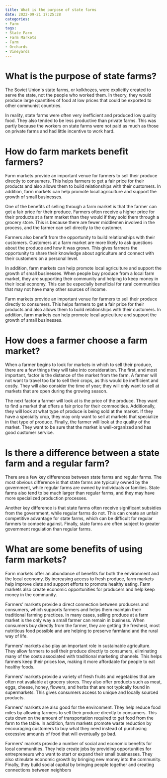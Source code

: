 ```yaml
---
title: What is the purpose of state farms
date: 2022-09-21 17:25:28
categories:
- Farm
tags:
- State Farm
- Farm Markets
- Farm
- Orchards
- Vineyards
---
```



#  What is the purpose of state farms?

The Soviet Union's state farms, or kolkhozes, were explicitly created to serve the state, not the people who worked them. In theory, they would produce large quantities of food at low prices that could be exported to other communist countries.

In reality, state farms were often very inefficient and produced low quality food. They also tended to be less productive than private farms. This was partly because the workers on state farms were not paid as much as those on private farms and had little incentive to work hard.

#  How do farm markets benefit farmers?

Farm markets provide an important venue for farmers to sell their produce directly to consumers. This helps farmers to get a fair price for their products and also allows them to build relationships with their customers. In addition, farm markets can help promote local agriculture and support the growth of small businesses.

One of the benefits of selling through a farm market is that the farmer can get a fair price for their produce. Farmers often receive a higher price for their products at a farm market than they would if they sold them through a grocery store. This is because there are fewer middlemen involved in the process, and the farmer can sell directly to the customer.

Farmers also benefit from the opportunity to build relationships with their customers. Customers at a farm market are more likely to ask questions about the produce and how it was grown. This gives farmers the opportunity to share their knowledge about agriculture and connect with their customers on a personal level.

In addition, farm markets can help promote local agriculture and support the growth of small businesses. When people buy produce from a local farm market, they are supporting their community and helping to keep money in their local economy. This can be especially beneficial for rural communities that may not have many other sources of income.

Farm markets provide an important venue for farmers to sell their produce directly to consumers. This helps farmers to get a fair price for their products and also allows them to build relationships with their customers. In addition, farm markets can help promote local agriculture and support the growth of small businesses.

#  How does a farmer choose a farm market?

When a farmer begins to look for markets in which to sell their produce, there are a few things they will take into consideration. The first, and most important, factor is the distance of the market from the farm. A farmer will not want to travel too far to sell their crops, as this would be inefficient and costly. They will also consider the time of year; they will only want to sell at markets that are open during the growing season.

The next factor a farmer will look at is the price of the produce. They want to find a market that offers a fair price for their commodities. Additionally, they will look at what type of produce is being sold at the market. If they have a specialty crop, they may only want to sell at markets that specialize in that type of produce. Finally, the farmer will look at the quality of the market. They want to be sure that the market is well-organized and has good customer service.

#  Is there a difference between a state farm and a regular farm?

There are a few key differences between state farms and regular farms. The most obvious difference is that state farms are typically owned by the government, while regular farms are owned by individuals or families. State farms also tend to be much larger than regular farms, and they may have more specialized production processes.

Another key difference is that state farms often receive significant subsidies from the government, while regular farms do not. This can create an unfair competitive advantage for state farms, which can be difficult for regular farmers to compete against. Finally, state farms are often subject to greater government regulation than regular farms.

#  What are some benefits of using farm markets?

Farm markets offer an abundance of benefits for both the environment and the local economy. By increasing access to fresh produce, farm markets help improve diets and support efforts to promote healthy eating. Farm markets also create economic opportunities for producers and help keep money in the community.

Farmers’ markets provide a direct connection between producers and consumers, which supports farmers and helps them maintain their traditional farming practices. In many cases, selling produce at a farm market is the only way a small farmer can remain in business. When consumers buy directly from the farmer, they are getting the freshest, most nutritious food possible and are helping to preserve farmland and the rural way of life.

Farmers’ markets also play an important role in sustainable agriculture. They allow farmers to sell their produce directly to consumers, eliminating many of the costs associated with traditional marketing channels. This helps farmers keep their prices low, making it more affordable for people to eat healthy foods.

Farmers’ markets provide a variety of fresh fruits and vegetables that are often not available at grocery stores. They also offer products such as meat, eggs, cheese, honey, flowers, and herbs that are not typically found in supermarkets. This gives consumers access to unique and locally sourced products.

Farmers’ markets are also good for the environment. They help reduce food miles by allowing farmers to sell their produce directly to consumers. This cuts down on the amount of transportation required to get food from the farm to the table. In addition, farm markets promote waste reduction by encouraging customers to buy what they need instead of purchasing excessive amounts of food that will eventually go bad.

Farmers’ markets provide a number of social and economic benefits for local communities. They help create jobs by providing opportunities for entrepreneurs who want to start or expand their small businesses. They also stimulate economic growth by bringing new money into the community. Finally, they build social capital by bringing people together and creating connections between neighbors